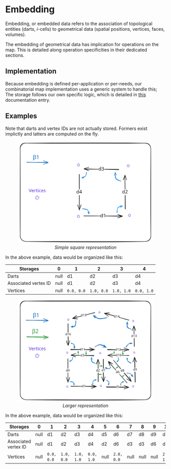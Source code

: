 # Embedding

Embedding, or embedded data refers to the association of topological
entities (darts, *i*-cells) to geometrical data (spatial positions,
vertices, faces, volumes).

The embedding of geometrical data has implication for operations
on the map. This is detailed along operation specificities in their
dedicated sections.

## Implementation

Because embedding is defined per-application or per-needs, our combinatorial map
implementation uses a generic system to handle this; The storage follows our
own specific logic, which is detailed in [this](../honeycomb_core/struct.CMap2.html#note-on-cell-identifiers)
documentation entry.

## Examples

Note that darts and vertex IDs are not actually stored. Formers exist implictly
and latters are computed on the fly.

<figure style="text-align:center">
    <img src="../images/bg_embed.svg" alt="Embed" />
    <figcaption><i>Simple square representation</i></figcaption>
</figure>

In the above example, data would be organized like this:

| Storages             | 0    | 1          | 2          | 3          | 4          |
|----------------------|------|------------|------------|------------|------------|
| Darts                | null | d1         | d2         | d3         | d4         |
| Associated vertex ID | null | d1         | d2         | d3         | d4         |
| Vertices             | null | `0.0, 0.0` | `1.0, 0.0` | `1.0, 1.0` | `0.0, 1.0` |

<figure style="text-align:center">
    <img src="../images/bg_map.svg" alt="FullMap" />
    <figcaption><i>Larger representation</i></figcaption>
</figure>

In the above example, data would be organized like this:

| Storages             | 0    | 1          | 2          | 3          | 4          | 5    | 6          | 7    | 8    | 9    | 10         | 11   | 12   | 13   | 14         | 15         | 16         |
|----------------------|------|------------|------------|------------|------------|------|------------|------|------|------|------------|------|------|------|------------|------------|------------|
| Darts                | null | d1         | d2         | d3         | d4         | d5   | d6         | d7   | d8   | d9   | d10        | d11  | d12  | d13  | d14        | d15        | d16        |
| Associated vertex ID | null | d1         | d2         | d3         | d4         | d2   | d6         | d3   | d3   | d6   | d10        | d4   | d3   | d10  | d14        | d15        | d16        |
| Vertices             | null | `0.0, 0.0` | `1.0, 0.0` | `1.0, 1.0` | `0.0, 1.0` | null | `2.0, 0.0` | null | null | null | `2.0, 1.0` | null | null | null | `2.0, 2.0` | `1.0, 2.5` | `0.0, 2.0` |
